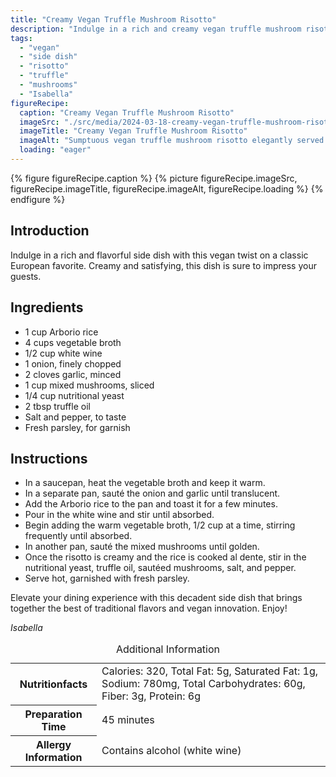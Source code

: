 ```yaml
---
title: "Creamy Vegan Truffle Mushroom Risotto"
description: "Indulge in a rich and creamy vegan truffle mushroom risotto, a decadent side dish perfect for any occasion. This dish combines the earthy flavors of mushrooms with the luxurious aroma of truffle oil."
tags:
  - "vegan"
  - "side dish"
  - "risotto"
  - "truffle"
  - "mushrooms"
  - "Isabella"
figureRecipe: 
  caption: "Creamy Vegan Truffle Mushroom Risotto"
  imageSrc: "./src/media/2024-03-18-creamy-vegan-truffle-mushroom-risotto-9879.png"
  imageTitle: "Creamy Vegan Truffle Mushroom Risotto"
  imageAlt: "Sumptuous vegan truffle mushroom risotto elegantly served on minimalist table setting, showcasing indulgent textures and earthy tones."
  loading: "eager"
---
```


{% figure figureRecipe.caption %}
{% picture figureRecipe.imageSrc, figureRecipe.imageTitle, figureRecipe.imageAlt, figureRecipe.loading %}
{% endfigure %}

## Introduction

Indulge in a rich and flavorful side dish with this vegan twist on a classic European favorite. Creamy and satisfying, this dish is sure to impress your guests.

## Ingredients

- 1 cup Arborio rice
- 4 cups vegetable broth
- 1/2 cup white wine
- 1 onion, finely chopped
- 2 cloves garlic, minced
- 1 cup mixed mushrooms, sliced
- 1/4 cup nutritional yeast
- 2 tbsp truffle oil
- Salt and pepper, to taste
- Fresh parsley, for garnish

## Instructions

- In a saucepan, heat the vegetable broth and keep it warm.
- In a separate pan, sauté the onion and garlic until translucent.
- Add the Arborio rice to the pan and toast it for a few minutes.
- Pour in the white wine and stir until absorbed.
- Begin adding the warm vegetable broth, 1/2 cup at a time, stirring frequently until absorbed.
- In another pan, sauté the mixed mushrooms until golden.
- Once the risotto is creamy and the rice is cooked al dente, stir in the nutritional yeast, truffle oil, sautéed mushrooms, salt, and pepper.
- Serve hot, garnished with fresh parsley.

Elevate your dining experience with this decadent side dish that brings together the best of traditional flavors and vegan innovation. Enjoy!

*Isabella*

<table><caption class='sr-only'>Additional Information</caption><tr><th>Nutritionfacts</th><td>Calories: 320, Total Fat: 5g, Saturated Fat: 1g, Sodium: 780mg, Total Carbohydrates: 60g, Fiber: 3g, Protein: 6g&nbsp;</td></tr><tr><th>Preparation Time</th><td>45 minutes&nbsp;</td></tr><tr><th>Allergy Information</th><td>Contains alcohol (white wine)&nbsp;</td></tr></table>

